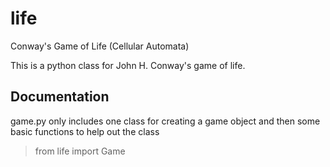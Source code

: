 # life
Conway's Game of Life (Cellular Automata)

This is a python class for John H. Conway's game of life.

## Documentation
game.py only includes one class for creating a game object and then some basic functions to help out the class
> from life import Game
